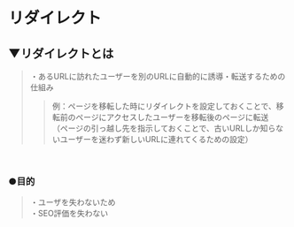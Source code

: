 # リダイレクト

## ▼リダイレクトとは
>・あるURLに訪れたユーザーを別のURLに自動的に誘導・転送するための仕組み<br>
>>例：ページを移転した時にリダイレクトを設定しておくことで、移転前のページにアクセスしたユーザーを移転後のページに転送<br>
>>（ページの引っ越し先を指示しておくことで、古いURLしか知らないユーザーを迷わず新しいURLに連れてくるための設定）<br>
<br>

### ●目的
>・ユーザを失わないため<br>
>・SEO評価を失わない<br>
<br>
